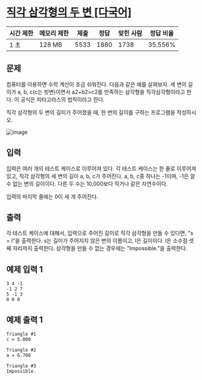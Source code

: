 # [직각 삼각형의 두 변 [다국어]](https://www.acmicpc.net/problem/6322)

| 시간 제한 | 메모리 제한 | 제출 | 정답 | 맞힌 사람 | 정답 비율 |
| --- | --- | --- | --- | --- | --- |
| 1 초 | 128 MB | 5533 | 1880 | 1738 | 35.556% |

## 문제

컴퓨터를 이용하면 수학 계산이 조금 쉬워진다. 다음과 같은 예를 살펴보자. 세 변의 길이가 a, b, c(c는 빗변)이면서 a2+b2=c2를 만족하는 삼각형을 직각삼각형이라고 한다. 이 공식은 피타고라스의 법칙이라고 한다.

직각 삼각형의 두 변의 길이가 주어졌을 때, 한 변의 길이를 구하는 프로그램을 작성하시오.

![image](https://github.com/wkdtjdwns/Python/assets/128266768/49dd8666-c512-459b-92ce-f8ac458596d1)

## 입력

입력은 여러 개의 테스트 케이스로 이루어져 있다. 각 테스트 케이스는 한 줄로 이루어져 있고, 직각 삼각형의 세 변의 길이 a, b, c가 주어진다. a, b, c중 하나는 -1이며, -1은 알 수 없는 변의 길이이다. 다른 두 수는 10,000보다 작거나 같은 자연수이다.

입력의 마지막 줄에는 0이 세 개 주어진다.

## 출력

각 테스트 케이스에 대해서, 입력으로 주어진 길이로 직각 삼각형을 만들 수 있다면, "s = l"을 출력한다. s는 길이가 주어지지 않은 변의 이름이고, l은 길이이다. l은 소수점 셋째 자리까지 출력한다. 삼각형을 만들 수 없는 경우에는 "Impossible."을 출력한다.

## 예제 입력 1

```
3 4 -1
-1 2 7
5 -1 3
0 0 0

```

## 예제 출력 1

```
Triangle #1
c = 5.000

Triangle #2
a = 6.708

Triangle #3
Impossible.
```
